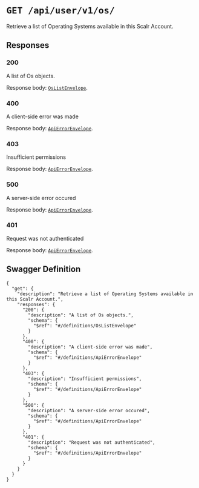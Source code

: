# `GET /api/user/v1/os/` #

Retrieve a list of Operating Systems available in this Scalr Account.



## Responses ##


### 200 ###

A list of Os objects.

Response body: [`OsListEnvelope`](./../../../../../definitions/OsListEnvelope.mkd).


### 400 ###

A client-side error was made

Response body: [`ApiErrorEnvelope`](./../../../../../definitions/ApiErrorEnvelope.mkd).


### 403 ###

Insufficient permissions

Response body: [`ApiErrorEnvelope`](./../../../../../definitions/ApiErrorEnvelope.mkd).


### 500 ###

A server-side error occured

Response body: [`ApiErrorEnvelope`](./../../../../../definitions/ApiErrorEnvelope.mkd).


### 401 ###

Request was not authenticated

Response body: [`ApiErrorEnvelope`](./../../../../../definitions/ApiErrorEnvelope.mkd).




## Swagger Definition ##

    {
      "get": {
        "description": "Retrieve a list of Operating Systems available in this Scalr Account.", 
        "responses": {
          "200": {
            "description": "A list of Os objects.", 
            "schema": {
              "$ref": "#/definitions/OsListEnvelope"
            }
          }, 
          "400": {
            "description": "A client-side error was made", 
            "schema": {
              "$ref": "#/definitions/ApiErrorEnvelope"
            }
          }, 
          "403": {
            "description": "Insufficient permissions", 
            "schema": {
              "$ref": "#/definitions/ApiErrorEnvelope"
            }
          }, 
          "500": {
            "description": "A server-side error occured", 
            "schema": {
              "$ref": "#/definitions/ApiErrorEnvelope"
            }
          }, 
          "401": {
            "description": "Request was not authenticated", 
            "schema": {
              "$ref": "#/definitions/ApiErrorEnvelope"
            }
          }
        }
      }
    }